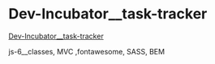 # Dev-Incubator__task-tracker

[Dev-Incubator__task-tracker](https://IharTsykala.github.io/Dev-Incubator__task-tracker)

js-6__classes, MVC ,fontawesome, SASS, BEM
